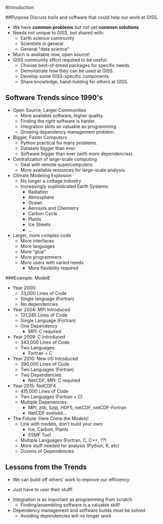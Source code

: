 #Introduction

##Purpose
Discuss tools and software that could help our work at GISS.
   - We have **common problems** but not yet **common solutions**
   - Needs not unique to GISS, but shared with:
       - Earth science community
       - Scientists in general
       - General "data science"
   - Much is available now, open source!
   - GISS community effort required to be useful.
       - Choose best-of-breed packages for specific needs.
       - Demonstrate how they can be used at GISS.
       - Develop some GISS-specific components.
       - Share knowledge, hand-holding for others at GISS.

## Software Trends since 1990's
* Open Source, Larger Communities
   - More available software, higher quality.
   - Finding the *right* software is harder.
   - Integration skills as valuable as programming.
   - Growing dependency management problem.
* Bigger, Faster Computers
   - Python practical for many problems.
   - Datasets bigger than ever.
   - Software bigger than ever (with more dependencies).
* Centralization of large-scale computing
   - Deal with remote supercomputers.
   - More available resources for large-scale analysis.
* Climate Modeling Explosion
   - No longer a cottage industry
   - Increasingly sophisticated Earth Systems:
      - Radiation
      - Atmosphere
      - Ocean
      - Aerosols and Chemistry
      - Carbon Cycle
      - Plants
      - Ice Sheets
      - ...
* Larger, more complex code
  - More interfaces
  - More languages
  - More "glue"
  - More programmers
  - More users with varied needs
    - More flexibility required
    

###Example: ModelE
* Year 2000:
   - 33,000 Lines of Code
   - Single language (Fortran)
   - No dependencies
* Year 2004: MPI Introduced
   - 131,285 Lines of Code
   - Single Language (Fortran)
   - One Dependency
     - MPI: C required
* Year 2009: C Introduced
   - 343,000 Lines of Code
   - Two Languages:
     - Fortran + C
* Year 2010: New I/O Introduced
   - 390,000 Lines of Code
   - Two Languages (Fortran)
   - Two Dependencies
     - NetCDF, MPI: C required
* Year 2015: NetCDF4
   - 415,000 Lines of Code
   - Two Languages (Fortran + C)
   - Multiple Depenencies:
     - MPI, zlib, Szip, HDF5, netCDF, netCDF-Fortran
     - NetCDF evolved...
* The Future: Here Come the Models!
   - Link with models, don't build your own:
     - Ice, Carbon, Plants
     - ESMF Too!
   - Multiple Languages (Fortran, C, C++, ??)
   - More stuff needed for analysis (Python, R, etc)
   - Dozens of Dependencies

## Lessons from the Trends
 * We can build off others' work to improve our efficiency
  - Just have to user their stuff!
 * Integration is as important as programming from scratch
   - Finding/assembling software is a valuable skill!
 * Dependency management and software builds must be solved
    - Avoiding dependencies will no longer work
